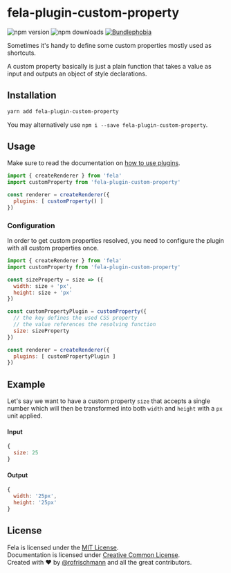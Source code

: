 # fela-plugin-custom-property

<img alt="npm version" src="https://badge.fury.io/js/fela-plugin-custom-property.svg"> <img alt="npm downloads" src="https://img.shields.io/npm/dm/fela-plugin-custom-property.svg"> <a href="https://bundlephobia.com/result?p=fela-plugin-custom-property@latest"><img alt="Bundlephobia" src="https://img.shields.io/bundlephobia/min/fela-plugin-custom-property.svg"></a>

Sometimes it's handy to define some custom properties mostly used as shortcuts.

A custom property basically is just a plain function that takes a value as input and outputs an object of style declarations.

## Installation
```sh
yarn add fela-plugin-custom-property
```
You may alternatively use `npm i --save fela-plugin-custom-property`.

## Usage
Make sure to read the documentation on [how to use plugins](http://fela.js.org/docs/advanced/Plugins.html).

```javascript
import { createRenderer } from 'fela'
import customProperty from 'fela-plugin-custom-property'

const renderer = createRenderer({
  plugins: [ customProperty() ]
})
```

### Configuration
In order to get custom properties resolved, you need to configure the plugin with all custom properties once.

```javascript
import { createRenderer } from 'fela'
import customProperty from 'fela-plugin-custom-property'

const sizeProperty = size => ({
  width: size + 'px',
  height: size + 'px'
})

const customPropertyPlugin = customProperty({
  // the key defines the used CSS property
  // the value references the resolving function
  size: sizeProperty
})

const renderer = createRenderer({
  plugins: [ customPropertyPlugin ]
})
```

## Example
Let's say we want to have a custom property `size` that accepts a single number which will then be transformed into both `width` and `height` with a `px` unit applied.

#### Input
```javascript
{
  size: 25
}
```
#### Output
```javascript
{
  width: '25px',
  height: '25px'
}
```

## License
Fela is licensed under the [MIT License](http://opensource.org/licenses/MIT).<br>
Documentation is licensed under [Creative Common License](http://creativecommons.org/licenses/by/4.0/).<br>
Created with ♥ by [@rofrischmann](http://rofrischmann.de) and all the great contributors.
